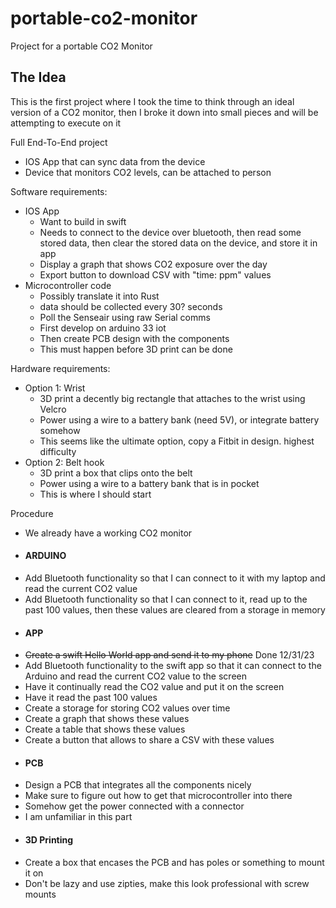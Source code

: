 # portable-co2-monitor
Project for a portable CO2 Monitor

## The Idea

This is the first project where I took the time to think through an ideal version of a CO2 monitor, then I broke it down into small pieces and will be attempting to execute on it

Full End-To-End project
 - IOS App that can sync data from the device
 - Device that monitors CO2 levels, can be attached to person

Software requirements:
- IOS App
	- Want to build in swift
	- Needs to connect to the device over bluetooth, then read some stored data, then clear the stored data on the device, and store it in  app
	- Display a graph that shows CO2 exposure over the day
	- Export button to download CSV with "time: ppm" values
- Microcontroller code
	- Possibly translate it into Rust
	- data should be collected every 30? seconds
	- Poll the Senseair using raw Serial comms
	- First develop on arduino 33 iot
	- Then create PCB design with the components
	- This must happen before 3D print can be done

Hardware requirements:
- Option 1: Wrist
	- 3D print a decently big rectangle that attaches to the wrist using Velcro
	- Power using a wire to a battery bank (need 5V), or integrate battery somehow
	- This seems like the ultimate option, copy a Fitbit in design. highest difficulty
- Option 2: Belt hook
	- 3D print a box that clips onto the belt
	- Power using a wire to a battery bank that is in pocket
	- This is where I should start

Procedure
- We already have a working CO2 monitor
- #### ARDUINO
- Add Bluetooth functionality so that I can connect to it with my laptop and read the current CO2 value
- Add Bluetooth functionality so that I can connect to it, read up to the past 100 values, then these values are cleared from a storage in memory
- #### APP
- ~~Create a swift Hello World app and send it to my phone~~ Done 12/31/23
- Add Bluetooth functionality to the swift app so that it can connect to the Arduino and read the current CO2 value to the screen
- Have it continually read the CO2 value and put it on the screen
- Have it read the past 100 values
- Create a storage for storing CO2 values over time
- Create a graph that shows these values
- Create a table that shows these values
- Create a button that allows to share a CSV with these values
- #### PCB
- Design a PCB that integrates all the components nicely
- Make sure to figure out how to get that microcontroller into there
- Somehow get the power connected with a connector
- I am unfamiliar in this part
- #### 3D Printing
- Create a box that encases the PCB and has poles or something to mount it on
- Don't be lazy and use zipties, make this look professional with screw mounts